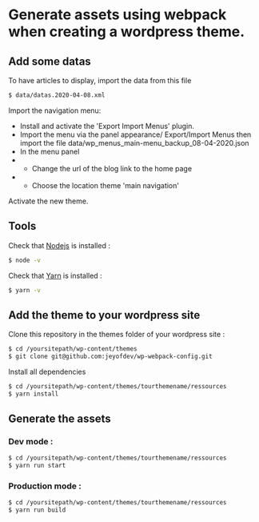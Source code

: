 # Generate assets using webpack when creating a wordpress theme.



## Add some datas

To have articles to display, import the data from this file
```sh
$ data/datas.2020-04-08.xml
```

Import the navigation menu:
* Install and activate the 'Export Import Menus' plugin.
* Import the menu via the panel appearance/ Export/Import Menus then import the file data/wp_menus_main-menu_backup_08-04-2020.json
* In the menu panel
* * Change the url of the blog link to the home page 
* * Choose the location theme 'main navigation'


Activate the new theme.




## Tools

Check that [Nodejs](https://nodejs.org/en/download/) is installed :
```sh
$ node -v
```

Check that [Yarn](https://yarnpkg.com/en/docs/install) is installed :
```sh
$ yarn -v
```




## Add the theme to your wordpress site

Clone this repository in the themes folder of your wordpress site :
```sh
$ cd /yoursitepath/wp-content/themes
$ git clone git@github.com:jeyofdev/wp-webpack-config.git
```

Install all dependencies
```sh
$ cd /yoursitepath/wp-content/themes/tourthemename/ressources
$ yarn install
```




## Generate the assets
### Dev mode :
```sh
$ cd /yoursitepath/wp-content/themes/tourthemename/ressources
$ yarn run start
```

### Production mode :
```sh
$ cd /yoursitepath/wp-content/themes/tourthemename/ressources
$ yarn run build
```